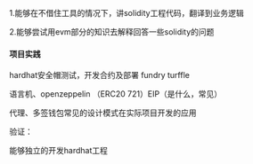 1.能够在不借住工具的情况下，讲solidity工程代码，翻译到业务逻辑

2.能够尝试用evm部分的知识去解释回答一些solidity的问题



#### 项目实践
hardhat安全帽测试，开发合约及部署  fundry turffle

语言机、openzeppelin （ERC20 721）EIP（是什么，常见）

代理、多签钱包常见的设计模式在实际项目开发的应用



验证：

能够独立的开发hardhat工程

